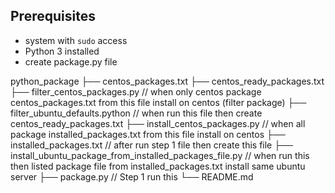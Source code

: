 ## Prerequisites

- system with `sudo` access
- Python 3 installed
- create package.py file


python_package
├── centos_packages.txt
├── centos_ready_packages.txt
├── filter_centos_packages.py                                           // when only centos package centos_packages.txt from this file install on centos (filter package)
├── filter_ubuntu_defaults.python										// when run this file then create centos_ready_packages.txt
├── install_centos_packages.py                                          // when all package installed_packages.txt from this file install on centos 
├── installed_packages.txt                                              // after run step 1 file then create this file
├── install_ubuntu_package_from_installed_packages_file.py              // when run this then listed package file from installed_packages.txt install same ubuntu server
├── package.py                                                          // Step 1 run this
└── README.md
